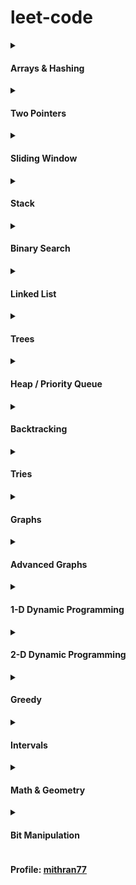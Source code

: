 # leet-code

<details>
<summary><h4>Arrays & Hashing</h4></summary>
<ul>
<li><b>🟩 <a href="https://leetcode.com/problems/contains-duplicate/">Contains Duplicate</a></b> <code>Add chars to HashSet while iterating. If already present, return True</code><br>
<a href="python/ArraysHashing/contains-duplicate.py">python</a> | 
<a href="golang/ArraysHashing/contains-duplicate.go">go</a>
</li>
<li><b>🟩 <a href="https://leetcode.com/problems/valid-anagram/">Valid Anagram</a></b> <code>Create char_count HashMap for s, then subtract counts from HashMap while looping through t</code><br>
<a href="python/ArraysHashing/valid-anagram.py">python</a> |
<a href="golang/ArraysHashing/valid-anagram.go">go</a> 
</li>
<li><b>🟩 <a href="https://leetcode.com/problems/two-sum/description/">Two Sum</a></b> <code>Use HashMap to store required number with index of computed number, If required value is found, return a list of correspomding indexes</code><br>
<a href="python/ArraysHashing/two-sum.py">python</a> |
<a href="golang/ArraysHashing/two-sum.go">go</a> 
</li>
<li><b>🟧 <a href="https://leetcode.com/problems/group-anagrams/description/">Group Anagrams</a></b> <code>Use a HashMap with char_count[26] tuples as keys, appending words that match the count. Finally, return the HashMap's values.</code><br>
<a href="python/ArraysHashing/group-anagrams.py">python</a> |
<a href="golang/ArraysHashing/group-anagrams.go">go</a> 
</li>
<li><b>🟧 <a href="https://leetcode.com/problems/top-k-frequent-elements/description/">Top K Frequent Elements</a></b> <code>First create a num_count dictionary, then an ordered map of counts with corresponding numbers (List[List]). Iterate in reverse, appending numbers to the result, and return when enough values are collected.</code><br>
<a href="python/ArraysHashing/top-k-frequent-elements.py">python</a> |
<a href="golang/ArraysHashing/top-k-frequent-elements.go">go</a> 
</li>
<li><b>🟧 <a href="https://neetcode.io/problems/string-encode-and-decode">Encode and Decode Strings</a></b> <code>Use the format < len#word > for encoding. To decode, use two pointers and two while loops to read the length, then append the word slice to the result</code><br>
<a href="python/ArraysHashing/encode-and-decode-strings.py">python</a>
</li>
<li><b>🟧 <a href="https://leetcode.com/problems/product-of-array-except-self/description/">Product of Array Except Self</a></b> <code>Initialize prod = 1. Loop L-R. First update ans array, ans[i] *= prod. Then update prod, prod *= nums[i], to use in the next iteration. Repeat the process R-L.</code><br>
<a href="python/ArraysHashing/product-of-array-except-self.py">python</a>
</li>
<li><b>🟧 <a href="https://leetcode.com/problems/longest-consecutive-sequence/">Longest Consecutive Sequence</a></b> <code>Convert nums to a set. For each number, check if num-1 is present (indicating the start of a sequence). If yes, iteratively check until there are no more num+1 elements in the set. Then update the longest sequence length.</code><br>
<a href="python/ArraysHashing/product-of-array-except-self.py">python</a>
</li>
</ul>
</details>

<details>
<summary><h4>Two Pointers</h4></summary>
<ul>
<li><b>🟩 <a href="https://leetcode.com/problems/valid-palindrome/description/">Valid Palindrome</a></b> <code>Iterate with L & R pointers, skip invalid characters with ASCII range checks, compare in lowercase, finally return True if no mismatches found</code><br>
<a href="python/TwoPointer/valid-palindrome.py">python</a> | 
<a href="golang/TwoPointer/valid-palindrome.go">go</a>
</li>
<li><b>🟧 <a href="https://leetcode.com/problems/two-sum-ii-input-array-is-sorted/">Two Sum II</a></b> <code>Iterate with L & R pointers, adjust pointers based on cur_sum relative to target, and return indices if they match</code><br>
<a href="python/TwoPointer/two-sum-ii-input-array-is-sorted.py">python</a>
</li>
<li><b>🟥 <a href="https://leetcode.com/problems/3sum/description/">3Sum</a></b> <code>Sort the array and iterate through nums, skipping duplicates. For each nums[i], set target = -nums[i] and iterate using L & R pointers to find pairs that sum to the target. Add indices on a match, and skip duplicates for L followed by R pointers</code><br>
<a href="python/TwoPointer/3sum.py">python</a>
</li>
<li><b>🟧 <a href="https://leetcode.com/problems/container-with-most-water/description/">Container With Most Water</a></b> <code>Iterate with L & R pointers, calculate the current area and update max_area if larger, then move pointer with the lower height</code><br>
<a href="python/TwoPointer/container-with-most-water.py">python</a>
</li>
</ul>
</details>

<details>
<summary><h4>Sliding Window</h4></summary>
<ul>
<li><b>🟩 <a href="https://leetcode.com/problems/best-time-to-buy-and-sell-stock/description/">Best Time to Buy and Sell Stock</a></b> <code>Set buy to prices[0], iterate through prices calculating profit, and update if larger</code><br>
<a href="python/SlidingWindow/best-time-to-buy-and-sell-stock.py">python</a> | 
<a href="golang/SlidingWindow/best-time-to-buy-and-sell-stock.go">go</a>
</li>
<li><b>🟧 <a href="https://leetcode.com/problems/longest-substring-without-repeating-characters/description/">Longest Substring Without Repeating Characters</a></b> <code>Initialize L pointer to 0. Iterate over s, adding characters to a charSet. If duplicate is found, remove characters from left until duplicate is gone. Continuously update longest substring and return it at end</code><br>
<a href="python/SlidingWindow/longest-substring-without-repeating-characters.py">python</a>
</li>
<li><b>🟧 <a href="https://leetcode.com/problems/longest-repeating-character-replacement/description/">Longest Repeating Character Replacement</a></b> <code>Set L = 0 and iterate R through s, tracking the max frequency of any character by comparing against the current character count. Adjust L & char frequencies in window while the count of other characters exceeds k using maxf. Continuously update longest substring with repetitions and return it at end</code><br>
<a href="python/SlidingWindow/longest-repeating-character-replacement.py">python</a>
</li>
<li><b>🟥 <a href="https://leetcode.com/problems/minimum-window-substring/description/">Minimum Window Substring</a></b> <code></code><br>
<a href="#">python</a>
</li>
</ul>
</details>

<details>
<summary><h4>Stack</h4></summary>
<ul>
<li><b>🟩 <a href="https://leetcode.com/problems/valid-parentheses/description/">Valid Parentheses</a></b> <code>Use a HashMap {')': '('}. Iterate through the string: append open brackets (not in the HashMap) to a stack. For closing brackets, return False if the stack is empty or there's a mismatch. Pop from the stack and continue. At the end, return whether the stack is empty</code><br>
<a href="python/Stack/valid-parentheses.py">python</a> | 
<a href="golang/Stack/valid-parentheses.go">go</a>
</li>
</ul>
</details>

<details>
<summary><h4>Binary Search</h4></summary>
<ul>
<li><b>🟩 <a href="https://leetcode.com/problems/binary-search/description/">Binary Search</a></b> <code>Use 3 pointers: l, r & mid. Compare the mid value with the target and either move the window left/right or return the index if found.</code><br>
<a href="python/BinarySearch/binary-search.py">python</a> | 
<a href="golang/BinarySearch/binary-search.go">go</a>
</li>
<li><b>🟧 <a href="https://leetcode.com/problems/find-minimum-in-rotated-sorted-array/description/">Find Minimum in Rotated Sorted Array</a></b> <code>Initialize l and r to the start and end. If nums[mid] > nums[r], move window right; otherwise, move window left, including mid. l and r will converge on smallest value, which you return at end</code><br>
<a href="python/BinarySearch/find-minimum-in-rotated-sorted-array.py">python</a>
</li>
<li><b>🟧 <a href="https://leetcode.com/problems/search-in-rotated-sorted-array/">Search in Rotated Sorted Array</a></b> <code>Pray</code><br>
<a href="python/BinarySearch/search-in-rotated-sorted-array.py">python</a>
</li>
</ul>
</details>

<details>
<summary><h4>Linked List</h4></summary>
</details>

<details>
<summary><h4>Trees</h4></summary>
</details>

<details>
<summary><h4>Heap / Priority Queue</h4></summary>
</details>

<details>
<summary><h4>Backtracking</h4></summary>
</details>

<details>
<summary><h4>Tries</h4></summary>
</details>

<details>
<summary><h4>Graphs</h4></summary>
</details>

<details>
<summary><h4>Advanced Graphs</h4></summary>
</details>

<details>
<summary><h4>1-D Dynamic Programming</h4></summary>
</details>

<details>
<summary><h4>2-D Dynamic Programming</h4></summary>
</details>

<details>
<summary><h4>Greedy</h4></summary>
</details>

<details>
<summary><h4>Intervals</h4></summary>
</details>

<details>
<summary><h4>Math & Geometry</h4></summary>
</details>

<details>
<summary><h4>Bit Manipulation</h4></summary>
</details>



<h4>Profile: <a href="https://leetcode.com/u/mithran77/">mithran77</a></h4>